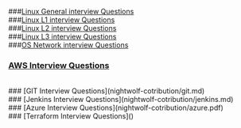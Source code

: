 ###[Linux General interview Questions](nightwolf-cotribution/linux_basic.md)
<br>
###[Linux L1 interview Questions](nightwolf-cotribution/linux_L1.md)
<br>
###[Linux L2 interview Questions](nightwolf-cotribution/linux_L2.md)
<br>
###[Linux L3 interview Questions](nightwolf-cotribution/linux_L3.md)
</br>
###[OS Network interview Questions](nightwolf-cotribution/network.md)
<br>
### [AWS Interview Questions](nightwolf-cotribution/aws.md)
<br>
### [GIT Interview Questions](nightwolf-cotribution/git.md)
<br>
### [Jenkins Interview Questions](nightwolf-cotribution/jenkins.md)
<br>
### [Azure Interview Questions](nightwolf-cotribution/azure.pdf)
<br>
### [Terraform Interview Questions]()
